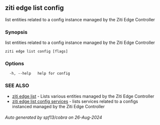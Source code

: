 ## ziti edge list config

list entities related to a config instance managed by the Ziti Edge Controller

### Synopsis

list entities related to a config instance managed by the Ziti Edge Controller

```
ziti edge list config [flags]
```

### Options

```
  -h, --help   help for config
```

### SEE ALSO

* [ziti edge list](../list.md)	 - Lists various entities managed by the Ziti Edge Controller
* [ziti edge list config services](services/services.md)	 - lists services related to a configs instanced managed by the Ziti Edge Controller

###### Auto generated by spf13/cobra on 26-Aug-2024
